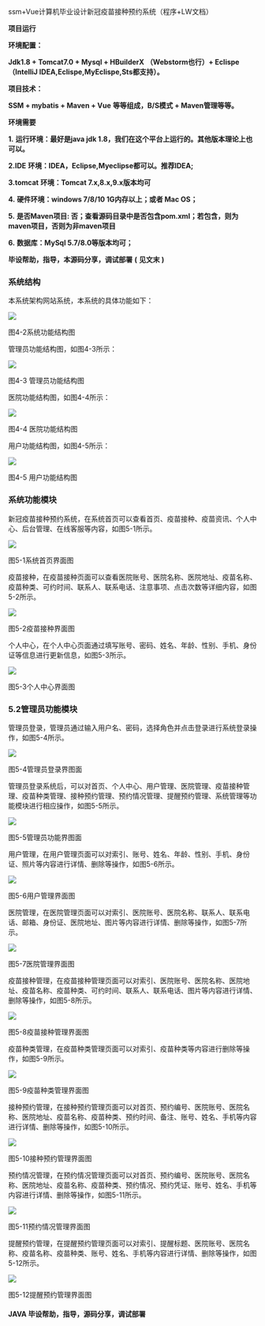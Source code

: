 ssm+Vue计算机毕业设计新冠疫苗接种预约系统（程序+LW文档）

**项目运行**

**环境配置：**

**Jdk1.8 + Tomcat7.0 + Mysql + HBuilderX** **（Webstorm也行）+ Eclispe（IntelliJ
IDEA,Eclispe,MyEclispe,Sts都支持）。**

**项目技术：**

**SSM + mybatis + Maven + Vue** **等等组成，B/S模式 + Maven管理等等。**

**环境需要**

**1.** **运行环境：最好是java jdk 1.8，我们在这个平台上运行的。其他版本理论上也可以。**

**2.IDE** **环境：IDEA，Eclipse,Myeclipse都可以。推荐IDEA;**

**3.tomcat** **环境：Tomcat 7.x,8.x,9.x版本均可**

**4.** **硬件环境：windows 7/8/10 1G内存以上；或者 Mac OS；**

**5.** **是否Maven项目: 否；查看源码目录中是否包含pom.xml；若包含，则为maven项目，否则为非maven项目**

**6.** **数据库：MySql 5.7/8.0等版本均可；**

**毕设帮助，指导，本源码分享，调试部署** **(** **见文末** **)**

### 系统结构

本系统架构网站系统，本系统的具体功能如下：

![](./res/45f34dda0ce9448e83bd431ba1d3d8b3.png)

图4-2系统功能结构图

管理员功能结构图，如图4-3所示：

![](./res/1074404ed07a419aaaba2cceea78f44e.png)

图4-3 管理员功能结构图

医院功能结构图，如图4-4所示：

![](./res/947a24571367429aa749168102bf8440.png)

图4-4 医院功能结构图

用户功能结构图，如图4-5所示：

![](./res/365ed05f6161453aa5fdc465b02a92ec.png)

图4-5 用户功能结构图

### 系统功能模块

新冠疫苗接种预约系统，在系统首页可以查看首页、疫苗接种、疫苗资讯、个人中心、后台管理、在线客服等内容，如图5-1所示。

![](./res/13c1f0af794841acba0c22d8343e7528.png)

图5-1系统首页界面图

疫苗接种，在疫苗接种页面可以查看医院账号、医院名称、医院地址、疫苗名称、疫苗种类、可约时间、联系人、联系电话、注意事项、点击次数等详细内容，如图5-2所示。

![](./res/3a9b6de6ef3f43db87f34c02cac37a9b.png)

图5-2疫苗接种界面图

个人中心，在个人中心页面通过填写账号、密码、姓名、年龄、性别、手机、身份证等信息进行更新信息，如图5-3所示。

![](./res/f7cad49f066e470e85fb6f29003a8ed7.png)

图5-3个人中心界面图

### 5.2管理员功能模块

管理员登录，管理员通过输入用户名、密码，选择角色并点击登录进行系统登录操作，如图5-4所示。

![](./res/b8f8cc1f736f4036ae67c86c4dc8eebf.png)

图5-4管理员登录界图面

管理员登录系统后，可以对首页、个人中心、用户管理、医院管理、疫苗接种管理、疫苗种类管理、接种预约管理、预约情况管理、提醒预约管理、系统管理等功能模块进行相应操作，如图5-5所示。

![](./res/5b6df1ac8b35416ba53033bf0ebe2567.png)

图5-5管理员功能界图面

用户管理，在用户管理页面可以对索引、账号、姓名、年龄、性别、手机、身份证、照片等内容进行详情、删除等操作，如图5-6所示。

![](./res/d3ad725ac610496e97fbc785b90903ea.png)

图5-6用户管理界面图

医院管理，在医院管理页面可以对索引、医院账号、医院名称、联系人、联系电话、邮箱、身份证、医院地址、图片等内容进行详情、删除等操作，如图5-7所示。

![](./res/cfdfc73e0ced4175b879911b11c6dd24.png)

图5-7医院管理界面图

疫苗接种管理，在疫苗接种管理页面可以对索引、医院账号、医院名称、医院地址、疫苗名称、疫苗种类、可约时间、联系人、联系电话、图片等内容进行详情、删除等操作，如图5-8所示。

![](./res/13bf3f0e341c44eda490c3e434cc1f77.png)

图5-8疫苗接种管理界面图

疫苗种类管理，在疫苗种类管理页面可以对索引、疫苗种类等内容进行删除等操作，如图5-9所示。

![](./res/4fe2808bf78941b29827f76700214b8c.png)

图5-9疫苗种类管理界面图

接种预约管理，在接种预约管理页面可以对首页、预约编号、医院账号、医院名称、医院地址、疫苗名称、疫苗种类、预约时间、备注、账号、姓名、手机等内容进行详情、删除等操作，如图5-10所示。

![](./res/25c95f1961904e89bc95c8716b639b27.png)

图5-10接种预约管理界面图

预约情况管理，在预约情况管理页面可以对首页、预约编号、医院账号、医院名称、医院地址、疫苗名称、疫苗种类、预约情况、预约凭证、账号、姓名、手机等内容进行详情、删除等操作，如图5-11所示。

![](./res/7e94b3a00b514f89abc37ece5a5067fd.png)

图5-11预约情况管理界面图

提醒预约管理，在提醒预约管理页面可以对索引、提醒标题、医院账号、医院名称、疫苗名称、疫苗种类、账号、姓名、手机等内容进行详情、删除等操作，如图5-12所示。

![](./res/1cd824fee5844b9e88d10c4ddf1517fc.png)

图5-12提醒预约管理界面图

#### **JAVA** **毕设帮助，指导，源码分享，调试部署**

